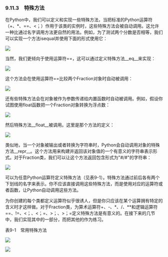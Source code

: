    

### 9.11.3　特殊方法

在Python中，我们可以定义和实现一些特殊方法，当把标准的Python运算符（+、*、==、<；）作用于该类的实例时，这些特殊方法会被自动调用。这允许一种比通过名字调用方法更自然的用法。例如，为了测试两个分数是否相等，我们可以实现一个方法isequal并使用下面的形式使用它：

![](../Images/image07368.gif)

当然，我们更倾向于使用运算符==，这可以通过定义特殊方法__eq__来实现：

![](../Images/image07369.gif)

这个方法会在使用运算符==比较两个Fraction对象时自动被调用：

![](../Images/image07370.gif)

还有些特殊方法会在对象被作为参数传递给内置函数时自动被调用。例如，假设你试图使用float函数把一个Fraction对象转换为浮点数：

![](../Images/image07371.gif)

然后特殊方法__float__被调用。这里是那个方法的定义：

![](../Images/image07372.gif)

类似地，当一个对象被输出或者转换为字符串时，Python会自动调用对象的特殊方法__repr__。这个方法用来构建并返回该对象值的一个有意义的字符串表示形式。对于Fraction类，我们可以让这个方法返回包含形式为"#/#"的字符串：

![](../Images/image07373.gif)

可以为任意Python运算符定义特殊方法（见表9-1）。特殊方法通过前后各有两个下划线的名字来表示。你不应该直接调用这些特殊方法，而是使用对应的运算符或者函数，让Python自动调用这些方法。

为你创建的每个类都定义运算符似乎很诱人，但是你只应该在某个运算拥有特定的含义时才这样做。对于Fraction类，为算术运算符+、-、*、/、**和逻辑运算符==、!=、<；、<；=、>；、>；=定义特殊方法是有意义的。在接下来的几节中，我们实现其中的一部分，而把其他的作为练习。

表9-1　常用特殊方法

![](0-Assets/Epubook/程序员编程语言经典合集（计算机科学丛书5册套装），javapython编程语言含经典教材龙书《编译原理》%20(Bruce%20Eckel%20%20Alfred%20V.%20Aho%20%20Monica%20S.%20Lam%20etc.)%20(Z-Library)/images/image07374.jpeg)

![](0-Assets/Epubook/程序员编程语言经典合集（计算机科学丛书5册套装），javapython编程语言含经典教材龙书《编译原理》%20(Bruce%20Eckel%20%20Alfred%20V.%20Aho%20%20Monica%20S.%20Lam%20etc.)%20(Z-Library)/images/image07375.jpeg)